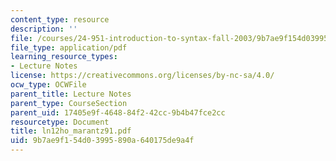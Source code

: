 ```yaml
---
content_type: resource
description: ''
file: /courses/24-951-introduction-to-syntax-fall-2003/9b7ae9f154d03995890a640175de9a4f_ln12ho_marantz91.pdf
file_type: application/pdf
learning_resource_types:
- Lecture Notes
license: https://creativecommons.org/licenses/by-nc-sa/4.0/
ocw_type: OCWFile
parent_title: Lecture Notes
parent_type: CourseSection
parent_uid: 17405e9f-4648-84f2-42cc-9b4b47fce2cc
resourcetype: Document
title: ln12ho_marantz91.pdf
uid: 9b7ae9f1-54d0-3995-890a-640175de9a4f
---
```

